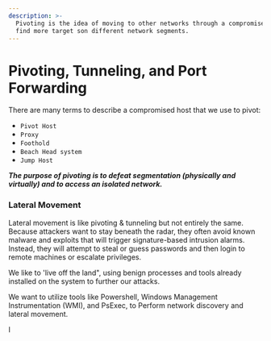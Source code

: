 ```yaml
---
description: >-
  Pivoting is the idea of moving to other networks through a compromised host to
  find more target son different network segments.
---
```


# Pivoting, Tunneling, and Port Forwarding

There are many terms to describe a compromised host that we use to pivot:

* `Pivot Host`
* `Proxy`
* `Foothold`
* `Beach Head system`
* `Jump Host`

_**The purpose of pivoting is to defeat segmentation (physically and virtually) and to access an isolated network.**_



### Lateral Movement

Lateral movement is like pivoting & tunneling but not entirely the same. Because attackers want to stay beneath the radar, they often avoid known malware and exploits that will trigger signature-based intrusion alarms. Instead, they will attempt to steal or guess passwords and then login to remote machines or escalate privileges.&#x20;

We like to 'live off the land", using benign processes and tools already installed on the system to further our attacks.

We want to utilize tools like Powershell, Windows Management Instrumentation (WMI), and PsExec, to Perform network discovery and lateral movement.



I
